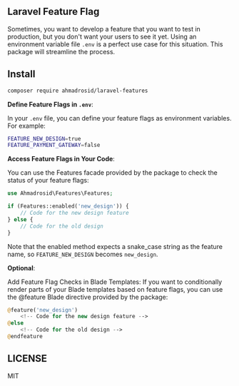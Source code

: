 ## Laravel Feature Flag

Sometimes, you want to develop a feature that you want to test in production, but you don't want your users to see it yet. Using an environment variable file `.env` is a perfect use case for this situation. This package will streamline the process.

## Install

```bash
composer require ahmadrosid/laravel-features
```

**Define Feature Flags in `.env`**: 

In your `.env` file, you can define your feature flags as environment variables. For example:

```bash
FEATURE_NEW_DESIGN=true
FEATURE_PAYMENT_GATEWAY=false
```

**Access Feature Flags in Your Code**:

You can use the Features facade provided by the package to check the status of your feature flags:

```php
use Ahmadrosid\Features\Features;

if (Features::enabled('new_design')) {
    // Code for the new design feature
} else {
    // Code for the old design
}
```

Note that the enabled method expects a snake_case string as the feature name, so `FEATURE_NEW_DESIGN` becomes `new_design`.

**Optional**: 

Add Feature Flag Checks in Blade Templates: If you want to conditionally render parts of your Blade templates based on feature flags, you can use the @feature Blade directive provided by the package:

```php
@feature('new_design')
    <!-- Code for the new design feature -->
@else
    <!-- Code for the old design -->
@endfeature
```

## LICENSE

MIT

